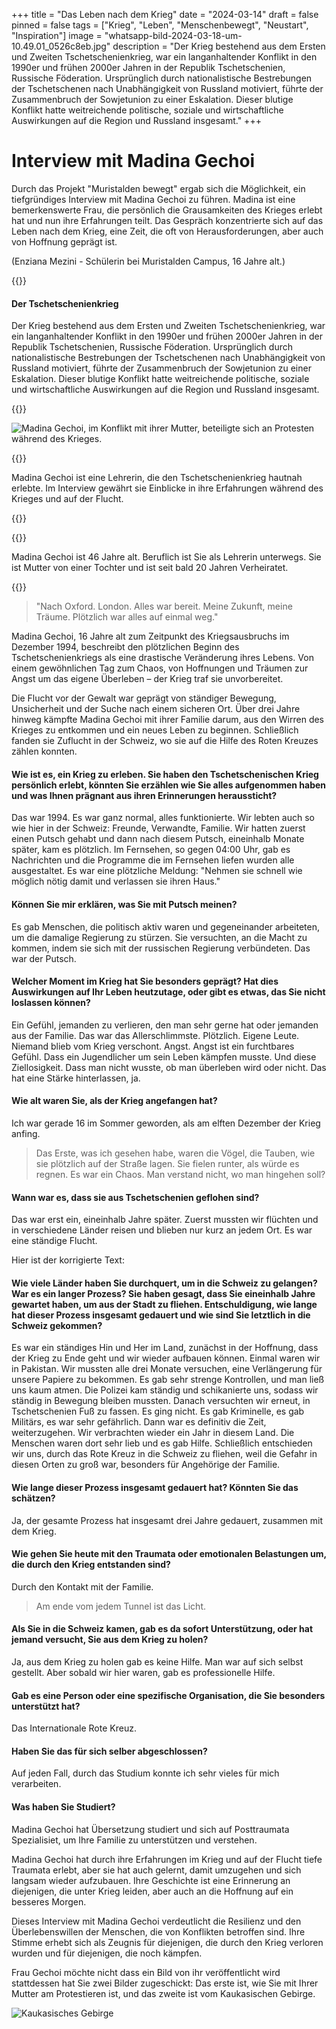 +++
title = "Das Leben nach dem Krieg"
date = "2024-03-14"
draft = false
pinned = false
tags = ["Krieg", "Leben", "Menschenbewegt", "Neustart", "Inspiration"]
image = "whatsapp-bild-2024-03-18-um-10.49.01_0526c8eb.jpg"
description = "Der Krieg bestehend aus dem Ersten und Zweiten Tschetschenienkrieg, war ein langanhaltender Konflikt in den 1990er und frühen 2000er Jahren in der Republik Tschetschenien, Russische Föderation. Ursprünglich durch nationalistische Bestrebungen der Tschetschenen nach Unabhängigkeit von Russland motiviert, führte der Zusammenbruch der Sowjetunion zu einer Eskalation. Dieser blutige Konflikt hatte weitreichende politische, soziale und wirtschaftliche Auswirkungen auf die Region und Russland insgesamt."
+++
# **Interview mit Madina Gechoi** 

Durch das Projekt "Muristalden bewegt" ergab sich die Möglichkeit, ein tiefgründiges Interview mit Madina Gechoi zu führen. Madina ist eine bemerkenswerte Frau, die persönlich die Grausamkeiten des Krieges erlebt hat und nun ihre Erfahrungen teilt. Das Gespräch konzentrierte sich auf das Leben nach dem Krieg, eine Zeit, die oft von Herausforderungen, aber auch von Hoffnung geprägt ist.

(Enziana Mezini - Schülerin bei Muristalden Campus, 16 Jahre alt.)

{{<box>}}

#### Der Tschetschenienkrieg

Der Krieg bestehend aus dem Ersten und Zweiten Tschetschenienkrieg, war ein langanhaltender Konflikt in den 1990er und frühen 2000er Jahren in der Republik Tschetschenien, Russische Föderation. Ursprünglich durch nationalistische Bestrebungen der Tschetschenen nach Unabhängigkeit von Russland motiviert, führte der Zusammenbruch der Sowjetunion zu einer Eskalation. Dieser blutige Konflikt hatte weitreichende politische, soziale und wirtschaftliche Auswirkungen auf die Region und Russland insgesamt.

{{</box>}}



![Madina Gechoi, im Konflikt mit ihrer Mutter, beteiligte sich an Protesten während des Krieges.](whatsapp-bild-2024-03-18-um-10.50.40_952e8299.jpg)



{{<lead>}}

Madina Gechoi ist eine Lehrerin, die den Tschetschenienkrieg hautnah erlebte. Im Interview gewährt sie Einblicke in ihre Erfahrungen während des Krieges und auf der Flucht.

{{</lead>}}

{{<box>}}

Madina Gechoi ist 46 Jahre alt. Beruflich ist Sie als Lehrerin unterwegs. Sie ist Mutter von einer Tochter und ist seit bald 20 Jahren Verheiratet.

{{</box>}}

>  "Nach Oxford. London. Alles war bereit. Meine Zukunft, meine Träume. Plötzlich war alles auf einmal weg."

Madina Gechoi, 16 Jahre alt zum Zeitpunkt des Kriegsausbruchs im Dezember 1994, beschreibt den plötzlichen Beginn des Tschetschenienkriegs als eine drastische Veränderung ihres Lebens. Von einem gewöhnlichen Tag zum Chaos, von Hoffnungen und Träumen zur Angst um das eigene Überleben – der Krieg traf sie unvorbereitet.

Die Flucht vor der Gewalt war geprägt von ständiger Bewegung, Unsicherheit und der Suche nach einem sicheren Ort. Über drei Jahre hinweg kämpfte Madina Gechoi mit ihrer Familie darum, aus den Wirren des Krieges zu entkommen und ein neues Leben zu beginnen. Schließlich fanden sie Zuflucht in der Schweiz, wo sie auf die Hilfe des Roten Kreuzes zählen konnten.

#### **Wie ist es, ein Krieg zu erleben. Sie haben den Tschetschenischen Krieg persönlich erlebt, könnten Sie erzählen wie Sie alles aufgenommen haben und was Ihnen prägnant aus ihren Erinnerungen heraussticht?**

Das war 1994. Es war ganz normal, alles funktionierte. Wir lebten auch so wie hier in der Schweiz: Freunde, Verwandte, Familie. Wir hatten zuerst einen Putsch gehabt und dann nach diesem Putsch, eineinhalb Monate später, kam es plötzlich. Im Fernsehen, so gegen 04:00 Uhr, gab es Nachrichten und die Programme die im Fernsehen liefen wurden alle ausgestaltet. Es war eine plötzliche Meldung: "Nehmen sie schnell wie möglich nötig damit und verlassen sie ihren Haus."

#### Können Sie mir erklären, was Sie mit Putsch meinen?

Es gab Menschen, die politisch aktiv waren und gegeneinander arbeiteten, um die damalige Regierung zu stürzen. Sie versuchten, an die Macht zu kommen, indem sie sich mit der russischen Regierung verbündeten. Das war der Putsch.



#### Welcher Moment im Krieg hat Sie besonders geprägt? Hat dies Auswirkungen auf Ihr Leben heutzutage, oder gibt es etwas, das Sie nicht loslassen können?

Ein Gefühl, jemanden zu verlieren, den man sehr gerne hat oder jemanden aus der Familie. Das war das Allerschlimmste. Plötzlich. Eigene Leute. Niemand blieb vom Krieg verschont. Angst. Angst ist ein furchtbares Gefühl. Dass ein Jugendlicher um sein Leben kämpfen musste. Und diese Ziellosigkeit. Dass man nicht wusste, ob man überleben wird oder nicht. Das hat eine Stärke hinterlassen, ja.

#### Wie alt waren Sie, als der Krieg angefangen hat?

Ich war gerade 16 im Sommer geworden, als am elften Dezember der Krieg anfing.

> Das Erste, was ich gesehen habe, waren die Vögel, die Tauben, wie sie plötzlich auf der Straße lagen. Sie fielen runter, als würde es regnen. Es war ein Chaos. Man verstand nicht, wo man hingehen soll?

#### Wann war es, dass sie aus Tschetschenien geflohen sind?

Das war erst ein, eineinhalb Jahre später. Zuerst mussten wir flüchten und in verschiedene Länder reisen und blieben nur kurz an jedem Ort. Es war eine ständige Flucht.

Hier ist der korrigierte Text:

#### Wie viele Länder haben Sie durchquert, um in die Schweiz zu gelangen? War es ein langer Prozess? Sie haben gesagt, dass Sie eineinhalb Jahre gewartet haben, um aus der Stadt zu fliehen. Entschuldigung, wie lange hat dieser Prozess insgesamt gedauert und wie sind Sie letztlich in die Schweiz gekommen?

Es war ein ständiges Hin und Her im Land, zunächst in der Hoffnung, dass der Krieg zu Ende geht und wir wieder aufbauen können. Einmal waren wir in Pakistan. Wir mussten alle drei Monate versuchen, eine Verlängerung für unsere Papiere zu bekommen. Es gab sehr strenge Kontrollen, und man ließ uns kaum atmen. Die Polizei kam ständig und schikanierte uns, sodass wir ständig in Bewegung bleiben mussten. Danach versuchten wir erneut, in Tschetschenien Fuß zu fassen. Es ging nicht. Es gab Kriminelle, es gab Militärs, es war sehr gefährlich. Dann war es definitiv die Zeit, weiterzugehen. Wir verbrachten wieder ein Jahr in diesem Land. Die Menschen waren dort sehr lieb und es gab Hilfe. Schließlich entschieden wir uns, durch das Rote Kreuz in die Schweiz zu fliehen, weil die Gefahr in diesen Orten zu groß war, besonders für Angehörige der Familie.

#### Wie lange dieser Prozess insgesamt gedauert hat? Könnten Sie das schätzen?

Ja, der gesamte Prozess hat insgesamt drei Jahre gedauert, zusammen mit dem Krieg.

#### Wie gehen Sie heute mit den Traumata oder emotionalen Belastungen um, die durch den Krieg entstanden sind?

Durch den Kontakt mit der Familie.

> Am ende vom jedem Tunnel ist das Licht.

#### Als Sie in die Schweiz kamen, gab es da sofort Unterstützung, oder hat jemand versucht, Sie aus dem Krieg zu holen?

Ja, aus dem Krieg zu holen gab es keine Hilfe. Man war auf sich selbst gestellt. Aber sobald wir hier waren, gab es professionelle Hilfe.

#### Gab es eine Person oder eine spezifische Organisation, die Sie besonders unterstützt hat?

Das Internationale Rote Kreuz.



#### Haben Sie das für sich selber abgeschlossen?

Auf jeden Fall, durch das Studium konnte ich sehr vieles für mich verarbeiten.



#### Was haben Sie Studiert?

Madina Gechoi hat Übersetzung studiert und sich auf Posttraumata Spezialisiet, um Ihre Familie zu unterstützen und verstehen.

Madina Gechoi hat durch ihre Erfahrungen im Krieg und auf der Flucht tiefe Traumata erlebt, aber sie hat auch gelernt, damit umzugehen und sich langsam wieder aufzubauen. Ihre Geschichte ist eine Erinnerung an diejenigen, die unter Krieg leiden, aber auch an die Hoffnung auf ein besseres Morgen.

Dieses Interview mit Madina Gechoi verdeutlicht die Resilienz und den Überlebenswillen der Menschen, die von Konflikten betroffen sind. Ihre Stimme erhebt sich als Zeugnis für diejenigen, die durch den Krieg verloren wurden und für diejenigen, die noch kämpfen.

Frau Gechoi möchte nicht dass ein Bild von ihr veröffentlicht wird stattdessen hat Sie zwei Bilder zugeschickt: Das erste ist, wie Sie mit Ihrer Mutter am Protestieren ist, und das zweite ist vom Kaukasischen Gebirge. 

![Kaukasisches Gebirge](whatsapp-bild-2024-03-18-um-10.49.01_0526c8eb.jpg)